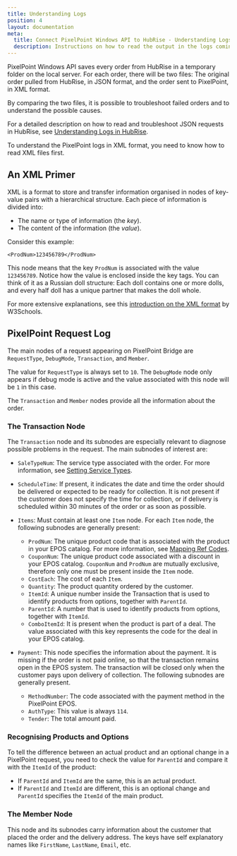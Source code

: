 ```yaml
---
title: Understanding Logs
position: 4
layout: documentation
meta:
  title: Connect PixelPoint Windows API to HubRise - Understanding Logs
  description: Instructions on how to read the output in the logs coming from PixelPoint Windows API. Synchronise data between your EPOS and your apps.
---
```


PixelPoint Windows API saves every order from HubRise in a temporary folder on the local server. For each order, there will be two files: The original order pulled from HubRise, in JSON format, and the order sent to PixelPoint, in XML format.

By comparing the two files, it is possible to troubleshoot failed orders and to understand the possible causes.

For a detailed description on how to read and troubleshoot JSON requests in HubRise, see [Understanding Logs in HubRise](/docs/hubrise-logs).

To understand the PixelPoint logs in XML format, you need to know how to read XML files first.

## An XML Primer

XML is a format to store and transfer information organised in nodes of key-value pairs with a hierarchical structure. Each piece of information is divided into:

- The name or type of information (the _key_).
- The content of the information (the _value_).

Consider this example:

`<ProdNum>123456789</ProdNum>`

This node means that the key `ProdNum` is associated with the value `123456789`. Notice how the value is enclosed inside the key tags. You can think of it as a Russian doll structure: Each doll contains one or more dolls, and every half doll has a unique partner that makes the doll whole.

For more extensive explanations, see this [introduction on the XML format](https://www.w3schools.com/xml/xml_whatis.asp) by W3Schools.

## PixelPoint Request Log

The main nodes of a request appearing on PixelPoint Bridge are `RequestType`, `DebugMode`, `Transaction`, and `Member`.

The value for `RequestType` is always set to `10`. The `DebugMode` node only appears if debug mode is active and the value associated with this node will be `1` in this case.

The `Transaction` and `Member` nodes provide all the information about the order.

### The Transaction Node

The `Transaction` node and its subnodes are especially relevant to diagnose possible problems in the request. The main subnodes of interest are:

- `SaleTypeNum`: The service type associated with the order. For more information, see [Setting Service Types](/apps/pixelpoint-windows-api/map-ref-codes).

- `ScheduleTime`: If present, it indicates the date and time the order should be delivered or expected to be ready for collection. It is not present if the customer does not specify the time for collection, or if delivery is scheduled within 30 minutes of the order or as soon as possible.

- `Items`: Must contain at least one `Item` node. For each `Item` node, the following subnodes are generally present:

  - `ProdNum`: The unique product code that is associated with the product in your EPOS catalog. For more information, see [Mapping Ref Codes](/apps/pixelpoint/map-ref-codes/).
  - `CouponNum`: The unique product code associated with a discount in your EPOS catalog. `CouponNum` and `ProdNum` are mutually exclusive, therefore only one must be present inside the `Item` node.
  - `CostEach`: The cost of each `Item`.
  - `Quantity`: The product quantity ordered by the customer.
  - `ItemId`: A unique number inside the Transaction that is used to identify products from options, together with `ParentId`.
  - `ParentId`: A number that is used to identify products from options, together with `ItemId`.
  - `ComboItemId`: It is present when the product is part of a deal. The value associated with this key represents the code for the deal in your EPOS catalog.

- `Payment`: This node specifies the information about the payment. It is missing if the order is not paid online, so that the transaction remains open in the EPOS system. The transaction will be closed only when the customer pays upon delivery of collection. The following subnodes are generally present.

  - `MethodNumber`: The code associated with the payment method in the PixelPoint EPOS.
  - `AuthType`: This value is always `114`.
  - `Tender`: The total amount paid.

### Recognising Products and Options

To tell the difference between an actual product and an optional change in a PixelPoint request, you need to check the value for `ParentId` and compare it with the `ItemId` of the product:

- If `ParentId` and `ItemId` are the same, this is an actual product.
- If `ParentId` and `ItemId` are different, this is an optional change and `ParentId` specifies the `ItemId` of the main product.

### The Member Node

This node and its subnodes carry information about the customer that placed the order and the delivery address. The keys have self explanatory names like `FirstName`, `LastName`, `Email`, etc.
